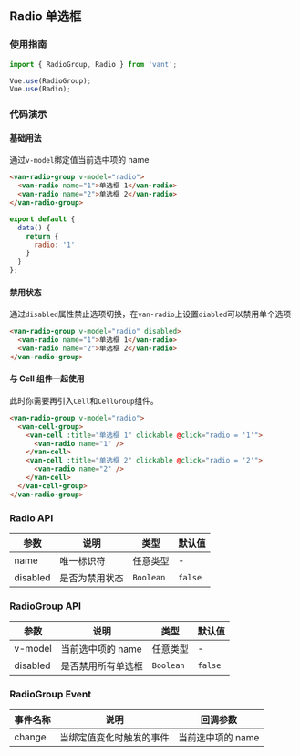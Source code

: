 ## Radio 单选框

### 使用指南
``` javascript
import { RadioGroup, Radio } from 'vant';

Vue.use(RadioGroup);
Vue.use(Radio);
```

### 代码演示

#### 基础用法
通过`v-model`绑定值当前选中项的 name

```html
<van-radio-group v-model="radio">
  <van-radio name="1">单选框 1</van-radio>
  <van-radio name="2">单选框 2</van-radio>
</van-radio-group>
```

```javascript
export default {
  data() {
    return {
      radio: '1'
    }
  }
};
```

#### 禁用状态
通过`disabled`属性禁止选项切换，在`van-radio`上设置`diabled`可以禁用单个选项

```html
<van-radio-group v-model="radio" disabled>
  <van-radio name="1">单选框 1</van-radio>
  <van-radio name="2">单选框 2</van-radio>
</van-radio-group>
```

#### 与 Cell 组件一起使用
此时你需要再引入`Cell`和`CellGroup`组件。

```html
<van-radio-group v-model="radio">
  <van-cell-group>
    <van-cell :title="单选框 1" clickable @click="radio = '1'">
      <van-radio name="1" />
    </van-cell>
    <van-cell :title="单选框 2" clickable @click="radio = '2'">
      <van-radio name="2" />
    </van-cell>
  </van-cell-group>
</van-radio-group>
```

### Radio API

| 参数 | 说明 | 类型 | 默认值 |
|-----------|-----------|-----------|-------------|
| name | 唯一标识符 | 任意类型 | - |
| disabled | 是否为禁用状态 | `Boolean` | `false` |

### RadioGroup API

| 参数 | 说明 | 类型 | 默认值 |
|-----------|-----------|-----------|-------------|
| v-model | 当前选中项的 name | 任意类型 | - |
| disabled | 是否禁用所有单选框 | `Boolean` | `false` |

### RadioGroup Event

| 事件名称 | 说明 | 回调参数 |
|-----------|-----------|-----------|
| change | 当绑定值变化时触发的事件 | 当前选中项的 name |
